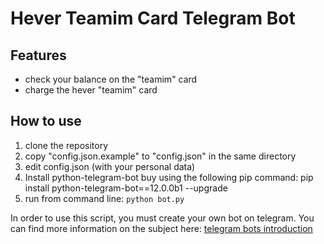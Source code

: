 # Hever Teamim Card Telegram Bot

## Features

 - check your balance on the "teamim" card
 - charge the hever "teamim" card

## How to use
 1. clone the repository
 2. copy "config.json.example" to "config.json" in the same directory
 3. edit config.json (with your personal data)
 4. Install python-telegram-bot buy using the following pip command: pip install python-telegram-bot==12.0.0b1 --upgrade
 5. run from command line: `python bot.py`

In order to use this script, you must create your own bot on telegram. You can find more information on the subject here: [telegram bots introduction](https://core.telegram.org/bots)
